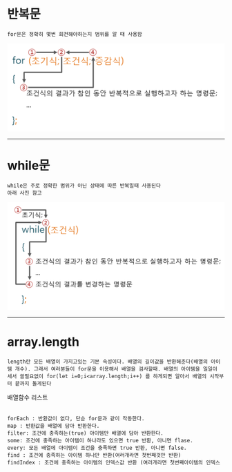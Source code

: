 
# 반복문
```
for문은 정확히 몇번 회전해야하는지 범위를 알 때 사용함
```


<img src="for문.png" />

***

 # while문
 ```
while은 주로 정확한 범위가 아닌 상태에 따른 반복일때 사용된다
 아래 사진 참고
 ```
<img src="while문.png" />

***
# array.length
```
length란 모든 배열이 가지고있는 기본 속성이다. 배열의 길이값을 반환해준다(배열의 아이템 개수). 그래서 여러분들이 for문을 이용해서 배열을 검사할때. 배열의 아이템을 일일이 세서 쓸필요없이 for(let i=0;i<array.length;i++) 를 하게되면 알아서 배열의 시작부터 끝까지 돌게된다

```

배열함수 리스트
```

forEach : 반환값이 없다, 단순 for문과 같이 작동한다.
map : 반환값을 배열에 담아 반환한다.
filter: 조건에 충족하는(true) 아이템만 배열에 담아 반환한다.
some: 조건에 충족하는 아이템이 하나라도 있으면 true 반환, 아니면 flase.
every: 모든 배열에 아이템이 조건을 충족하면 true 반환, 아니면 false.
find : 조건에 충족하는 아이템 하나만 반환(여러개라면 첫번째것만 반환)
findIndex : 조건에 충족하는 아이템의 인덱스값 반환 (여러개라면 첫번째아이템의 인덱스

```

